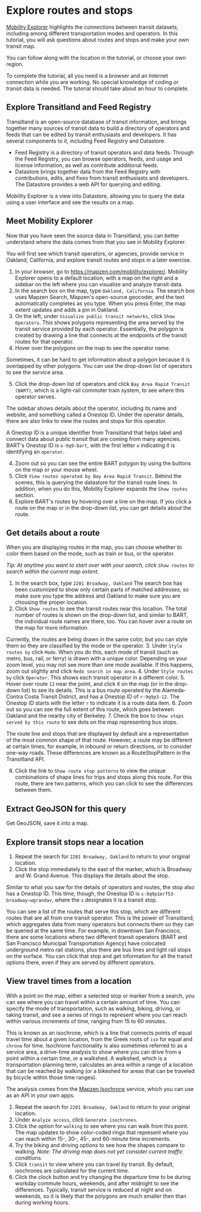 # Explore routes and stops

[Mobility Explorer](https://mapzen.com/mobility/explorer) highlights the connections between transit datasets, including among different transportation modes and operators. In this tutorial, you will ask questions about routes and stops and make your own transit map.

You can follow along with the location in the tutorial, or choose your own region.

To complete the tutorial, all you need is a browser and an Internet connection while you are working. No special knowledge of coding or transit data is needed. The tutorial should take about an hour to complete.

## Explore Transitland and Feed Registry

Transitland is an open-source database of transit information, and brings together many sources of transit data to build a directory of operators and feeds that can be edited by transit enthusiasts and developers. It has several components to it, including Feed Registry and Datastore.

- Feed Registry is a directory of transit operators and data feeds. Through the Feed Registry, you can browse operators, feeds, and usage and license information, as well as contribute additional feeds.
- Datastore brings together data from the Feed Registry with contributions, edits, and fixes from transit enthusiasts and developers. The Datastore provides a web API for querying and editing.

Mobility Explorer is a view into Datastore, allowing you to query the data using a user interface and see the results on a map.

## Meet Mobility Explorer

Now that you have seen the source data in Transitland, you can better understand where the data comes from that you see in Mobility Explorer.

You will first see which transit operators, or agencies, provide service in Oakland, California, and explore transit routes and stops in a later exercise.

1. In your browser, go to https://mapzen.com/mobility/explorer/. Mobility Explorer opens to a default location, with a map on the right and a sidebar on the left where you can visualize and analyze transit data.
2. In the search box on the map, type `Oakland, California`. The search box uses Mapzen Search, Mapzen's open-source geocoder, and the text automatically completes as you type. When you press Enter, the map extent updates and adds a pin in Oakland.
3. On the left, under `Visualize public transit networks`, click `Show Operators`. This shows polygons representing the area served by the transit service provided by each operator. Essentially, the polygon is created by drawing a line that connects at the endpoints of the transit routes for that operator.
4. Hover over the polygons on the map to see the operator name.

Sometimes, it can be hard to get information about a polygon because it is overlapped by other polygons. You can use the drop-down list of operators to see the service area.

5. Click the drop-down list of operators and click `Bay Area Rapid Transit (BART)`, which is a light-rail commuter train system, to see where this operator serves.

The sidebar shows details about the operator, including its name and website, and something called a Onestop ID. Under the operator details, there are also links to view the routes and stops for this operator.

A Onestop ID is a unique identifier from Transitland that helps label and connect data about public transit that are coming from many agencies. BART's Onestop ID is `o-9q9-bart`, with the first letter `o` indicating it is identifying an `operator`.

4. Zoom out so you can see the entire BART polygon by using the buttons on the map or your mouse wheel.
5. Click `View routes operated by Bay Area Rapid Transit`. Behind the scenes, this is querying the datastore for the transit route lines. In addition, when you do this, Mobility Explorer expands the `Show routes` section.
7. Explore BART's routes by hovering over a line on the map. If you click a route on the map or in the drop-down list, you can get details about the route.

## Get details about a route

When you are displaying routes in the map, you can choose whether to color them based on the mode, such as train or bus, or the operator.

_Tip: At anytime you want to start over with your search, click `Show routes` to search within the current map extent._

1. In the search box, type `2201 Broadway, Oakland` The search box has been customized to show only certain parts of matched addresses, so make sure you type the address and Oakland to make sure you are choosing the proper location.
2. Click `Show routes` to see the transit routes near this location. The total number of routes is shown on the drop-down list, and similar to BART, the individual route names are there, too. You can hover over a route on the map for more information.

Currently, the routes are being drawn in the same color, but you can style them so they are classified by the mode or the operator.
3. Under `Style routes by` click `Mode`. When you do this, each mode of transit (such as metro, bus, rail, or ferry) is drawn with a unique color. Depending on your zoom level, you may not see more than one mode available. If this happens, zoom out slightly and click `Redo search in map area`.
4. Under `Style routes by` click `Operator`. This shows each transit operator in a different color.
5. Hover over route `12` near the point, and click it on the map (or in the drop-down list) to see its details. This is a bus route operated by the Alameda-Contra Costa Transit District, and has a Onestop ID of `r-9q9p3-12`. The Onestop ID starts with the letter `r` to indicate it is a route data item.
6. Zoom out so you can see the full extent of this route, which goes between Oakland and the nearby city of Berkeley.
7. Check the box to `Show stops served by this route` to see dots on the map representing bus stops.

The route line and stops that are displayed by default are a representation of the most common shape of that route. However, a route may be different at certain times, for example, in inbound or return directions, or to consider one-way roads. These differences are known as a RouteStopPattern in the Transitland API.

8. Click the link to `Show route stop patterns` to view the unique combinations of shape lines for trips and stops along this route. For this route, there are two patterns, which you can click to see the differences between them.

## Extract GeoJSON for this query

Get GeoJSON, save it into a map.

## Explore transit stops near a location

1. Repeat the search for `2201 Broadway, Oakland` to return to your original location.
2. Click the stop immediately to the east of the marker, which is Broadway and W. Grand Avenue. This displays the details about the stop.

Similar to what you saw for the details of operators and routes, the stop also has a Onestop ID. This time, though, the Onestop ID is `s-9q9p1erf53-broadway~wgrandav`, where the `s` designates it is a transit stop.

You can see a list of the routes that serve this stop, which are different routes that are all from one transit operator. This is the power of Transitland, which aggregates data from many operators but connects them so they can be queried at the same time. For example, in downtown San Francisco, there are some locations where two different transit operators (BART and San Francisco Municipal Transportation Agency) have colocated underground metro rail stations, plus there are bus lines and light rail stops on the surface. You can click that stop and get information for all the transit options there, even if they are served by different operators.

## View travel times from a location

With a point on the map, either a selected stop or marker from a search, you can see where you can travel within a certain amount of time. You can specify the mode of transportation, such as walking, biking, driving, or taking transit, and see a series of rings to represent where you can reach within various increments of time, ranging from 15 to 60 minutes.

This is known as an isochrone, which is a line that connects points of equal travel time about a given location, from the Greek roots of `iso` for equal and `chrone` for time. Isochrone functionality is also sometimes referred to as a service area, a drive-time analysis to show where you can drive from a point within a certain time, or a walkshed. A walkshed, which is a transportation planning term, calculates an area within a range of a location that can be reached by walking (or a bikeshed for areas that can be traveled by bicycle within those time ranges).

The analysis comes from the [Mapzen Isochrone](https://mapzen.com/documentation/mobility/isochrone/api-reference/) service, which you can use as an API in your own apps.

1. Repeat the search for `2201 Broadway, Oakland` to return to your original location.
2. Under `Analyze access`, click `Generate isochrones`.
3. Click the option for `walking` to see where you can walk from this point. The map updates to show color-coded rings that represent where you can reach within 15-, 30-, 45-, and 60-minute time increments.
4. Try the biking and driving options to see how the shapes compare to walking. _Note: The driving map does not yet consider current traffic conditions._
5. Click `transit` to view where you can travel by transit. By default, isochrones are calculated for the current time.
6. Click the clock button and try changing the departure time to be during workday commute hours, weekends, and after midnight to see the differences. Typically, transit service is reduced at night and on weekends, so it is likely that the polygons are much smaller then than during working hours.
